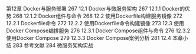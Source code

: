第12章 Docker与服务部署 267
12.1 Docker与微服务架构 267
12.1.1 Docker的优势 268
12.1.2 Docker组件与命令 268
12.2 使用Dockerfile构建服务镜像 272
12.2.1 Dockerfile命令 272
12.2.2 使用Dockerfile命令构建镜像 273
12.3 使用Docker Compose编排服务 276
12.3.1 Docker Compose组件与命令 276
12.3.2 使用Docker Compose 279
12.3.3 Docker Compose案例分析 281
12.4 本章小结 283
参考文献 284
微服务架构实战

